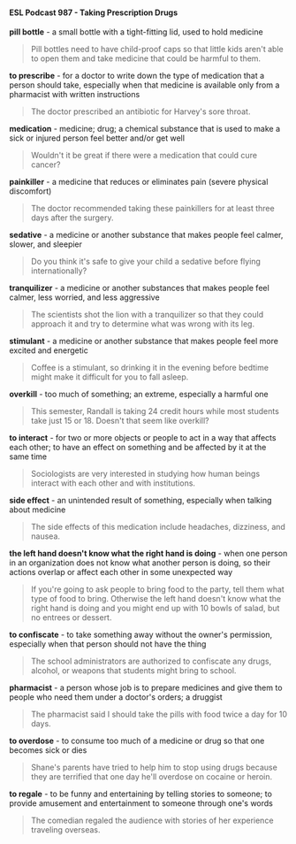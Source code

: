 #### ESL Podcast 987 - Taking Prescription Drugs

**pill bottle** - a small bottle with a tight-fitting lid, used to hold medicine

> Pill bottles need to have child-proof caps so that little kids aren't able to open
them and take medicine that could be harmful to them.

**to prescribe** - for a doctor to write down the type of medication that a person
should take, especially when that medicine is available only from a pharmacist
with written instructions

> The doctor prescribed an antibiotic for Harvey's sore throat.

**medication** - medicine; drug; a chemical substance that is used to make a sick
or injured person feel better and/or get well

> Wouldn't it be great if there were a medication that could cure cancer?

**painkiller** - a medicine that reduces or eliminates pain (severe physical
discomfort)

> The doctor recommended taking these painkillers for at least three days after
the surgery.

**sedative** - a medicine or another substance that makes people feel calmer,
slower, and sleepier

> Do you think it's safe to give your child a sedative before flying internationally?

**tranquilizer** - a medicine or another substances that makes people feel calmer,
less worried, and less aggressive

> The scientists shot the lion with a tranquilizer so that they could approach it and
try to determine what was wrong with its leg.

**stimulant** - a medicine or another substance that makes people feel more
excited and energetic

> Coffee is a stimulant, so drinking it in the evening before bedtime might make it
difficult for you to fall asleep.

**overkill** - too much of something; an extreme, especially a harmful one

> This semester, Randall is taking 24 credit hours while most students take just
15 or 18. Doesn't that seem like overkill?

**to interact** - for two or more objects or people to act in a way that affects each
other; to have an effect on something and be affected by it at the same time

> Sociologists are very interested in studying how human beings interact with
each other and with institutions.

**side effect** - an unintended result of something, especially when talking about
medicine

> The side effects of this medication include headaches, dizziness, and nausea.

**the left hand doesn't know what the right hand is doing** - when one person
in an organization does not know what another person is doing, so their actions
overlap or affect each other in some unexpected way

> If you're going to ask people to bring food to the party, tell them what type of
food to bring. Otherwise the left hand doesn't know what the right hand is doing
and you might end up with 10 bowls of salad, but no entrees or dessert.

**to confiscate** - to take something away without the owner's permission,
especially when that person should not have the thing

> The school administrators are authorized to confiscate any drugs, alcohol, or
weapons that students might bring to school.

**pharmacist** - a person whose job is to prepare medicines and give them to
people who need them under a doctor's orders; a druggist

> The pharmacist said I should take the pills with food twice a day for 10 days.

**to overdose** - to consume too much of a medicine or drug so that one becomes
sick or dies

> Shane's parents have tried to help him to stop using drugs because they are
terrified that one day he'll overdose on cocaine or heroin.

**to regale** - to be funny and entertaining by telling stories to someone; to provide
amusement and entertainment to someone through one's words

> The comedian regaled the audience with stories of her experience traveling
overseas.

